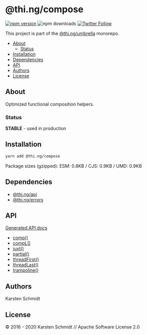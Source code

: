 <!-- This file is generated - DO NOT EDIT! -->

# @thi.ng/compose

[![npm version](https://img.shields.io/npm/v/@thi.ng/compose.svg)](https://www.npmjs.com/package/@thi.ng/compose)
![npm downloads](https://img.shields.io/npm/dm/@thi.ng/compose.svg)
[![Twitter Follow](https://img.shields.io/twitter/follow/thing_umbrella.svg?style=flat-square&label=twitter)](https://twitter.com/thing_umbrella)

This project is part of the
[@thi.ng/umbrella](https://github.com/thi-ng/umbrella/) monorepo.

- [About](#about)
  - [Status](#status)
- [Installation](#installation)
- [Dependencies](#dependencies)
- [API](#api)
- [Authors](#authors)
- [License](#license)

## About

Optimized functional composition helpers.

### Status

**STABLE** - used in production

## Installation

```bash
yarn add @thi.ng/compose
```

Package sizes (gzipped): ESM: 0.8KB / CJS: 0.9KB / UMD: 0.9KB

## Dependencies

- [@thi.ng/api](https://github.com/thi-ng/umbrella/tree/master/packages/api)
- [@thi.ng/errors](https://github.com/thi-ng/umbrella/tree/master/packages/errors)

## API

[Generated API docs](https://docs.thi.ng/umbrella/compose/)

- [comp()](https://github.com/thi-ng/umbrella/tree/master/packages/compose/src/comp.ts)
- [compL()](https://github.com/thi-ng/umbrella/tree/master/packages/compose/src/comp.ts#L52)
- [juxt()](https://github.com/thi-ng/umbrella/tree/master/packages/compose/src/juxt.ts)
- [partial()](https://github.com/thi-ng/umbrella/tree/master/packages/compose/src/partial.ts)
- [threadFirst()](https://github.com/thi-ng/umbrella/tree/master/packages/compose/src/thread-first.ts)
- [threadLast()](https://github.com/thi-ng/umbrella/tree/master/packages/compose/src/thread-last.ts)
- [trampoline()](https://github.com/thi-ng/umbrella/tree/master/packages/compose/src/trampoline.ts)

## Authors

Karsten Schmidt

## License

&copy; 2016 - 2020 Karsten Schmidt // Apache Software License 2.0

